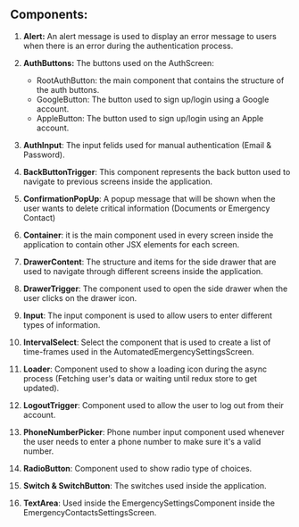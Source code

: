 ## Components:

1. **Alert:** An alert message is used to display an error message to users when there is an error during the authentication process.
2. **AuthButtons:** The buttons used on the AuthScreen:

   - RootAuthButton: the main component that contains the structure of the auth buttons.
   - GoogleButton: The button used to sign up/login using a Google account.
   - AppleButton: The button used to sign up/login using an Apple account.

3. **AuthInput**: The input felids used for manual authentication (Email & Password).
4. **BackButtonTrigger**: This component represents the back button used to navigate to previous screens inside the application.
5. **ConfirmationPopUp**: A popup message that will be shown when the user wants to delete critical information (Documents or Emergency Contact)
6. **Container**: it is the main component used in every screen inside the application to contain other JSX elements for each screen.
7. **DrawerContent**: The structure and items for the side drawer that are used to navigate through different screens inside the application.
8. **DrawerTrigger**: The component used to open the side drawer when the user clicks on the drawer icon.
9. **Input**: The input component is used to allow users to enter different types of information.
10. **IntervalSelect**: Select the component that is used to create a list of time-frames used in the AutomatedEmergencySettingsScreen.
11. **Loader**: Component used to show a loading icon during the async process (Fetching user's data or waiting until redux store to get updated).
12. **LogoutTrigger**: Component used to allow the user to log out from their account.
13. **PhoneNumberPicker**: Phone number input component used whenever the user needs to enter a phone number to make sure it's a valid number.
14. **RadioButton**: Component used to show radio type of choices.
15. **Switch & SwitchButton**: The switches used inside the application.
16. **TextArea**: Used inside the EmergencySettingsComponent inside the EmergencyContactsSettingsScreen.
